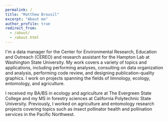 ```yaml
---
permalink: /
title: "Matthew Brousil"
excerpt: "About me"
author_profile: true
redirect_from:
  - /about/
  - /about.html
---
```


I'm a data manager for the Center for Environmental Research, Education and Outreach (CEREO) and research assistant for the Hampton Lab at Washington State University. My work covers a variety of topics and applications, including performing analyses, consulting on data organization and analysis, performing code review, and designing publication-quality graphics. I work on projects spanning the fields of limnology, ecology, entomology, and agriculture.

I received my BA/BS in ecology and agriculture at The Evergreen State College and my MS in forestry sciences at California Polytechnic State University. Previously, I worked on agriculture and entomology research projects covering topics such as insect pollinator health and pollination services in the Pacific Northwest.
